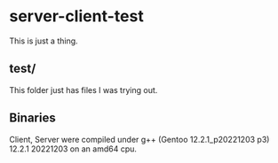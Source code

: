 # server-client-test

This is just a thing.

## test/

This folder just has files I was trying out.

## Binaries

Client, Server were compiled under g++ (Gentoo 12.2.1_p20221203 p3) 12.2.1 20221203
on an amd64 cpu.
